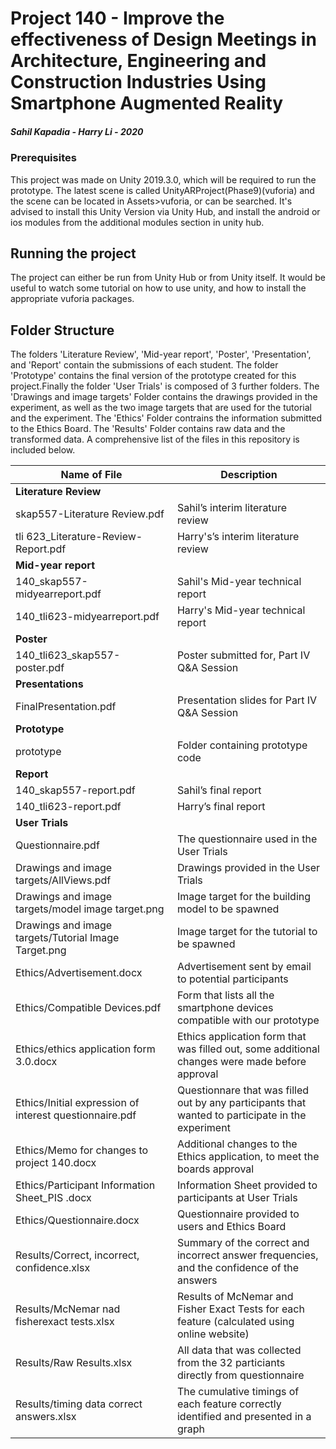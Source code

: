 # Project 140 - Improve the effectiveness of Design Meetings in Architecture, Engineering and Construction Industries Using Smartphone Augmented Reality

##### Sahil Kapadia - Harry Li - 2020

### Prerequisites

This project was made on Unity 2019.3.0, which will be required to run the prototype. The latest scene is called UnityARProject(Phase9)(vuforia) and the scene can be located in Assets>vuforia, or can be searched. It's advised to install this Unity Version via Unity Hub, and install the android or ios modules from the additional modules section in unity hub.

## Running the project

The project can either be run from Unity Hub or from Unity itself. It would be useful to watch some tutorial on how to use unity, and how to install the appropriate vuforia packages.


## Folder Structure

The folders 'Literature Review', 'Mid-year report', 'Poster', 'Presentation', and 'Report' contain the submissions of each student. The folder 'Prototype' contains the final version of the prototype created for this project.Finally the folder 'User Trials' is composed of 3 further folders. The 'Drawings and image targets' Folder contains the drawings provided in the experiment, as well as the two image targets that are used for the tutorial and the experiment. The 'Ethics' Folder contrains the information submitted to the Ethics Board. The 'Results' Folder contains raw data and the transformed data. A comprehensive list of the files in this repository is included below. 

|    Name   of File                                            |    Description                                                                                                 |
|--------------------------------------------------------------|----------------------------------------------------------------------------------------------------------------|
|    **Literature Review**                                     |                                                                                                                |
|    skap557-Literature Review.pdf                             |    Sahil’s interim literature review                                                                           |
|    tli 623_Literature-Review-Report.pdf                      |    Harry's’s interim literature review                                                                         |
|    **Mid-year report**                                       |                                                                                                                |    
|    140_skap557-midyearreport.pdf                             |    Sahil's Mid-year technical report                                                                           |
|    140_tli623-midyearreport.pdf                              |    Harry's Mid-year technical report                                                                           |
|    **Poster**                                                |                                                                                                                |
|    140_tli623_skap557-poster.pdf                             |    Poster submitted for,  Part IV Q&A Session                                                                  |
|    **Presentations**                                         |                                                                                                                |
|    FinalPresentation.pdf                                     |    Presentation slides for Part IV Q&A Session                                                                 |
|    **Prototype**                                             |                                                                                                                |
|    prototype                                                 |    Folder containing prototype code                                                                            |
|    **Report**                                                |                                                                                                                |
|    140_skap557-report.pdf                                    |    Sahil’s final report                                                                                        |
|    140_tli623-report.pdf                                     |    Harry’s final report                                                                                        |
|    **User Trials**                                           |                                                                                                                |                                                                                                                |
|    Questionnaire.pdf                                         |    The questionnaire used in the User Trials                                                                   |
|    Drawings and image targets/AllViews.pdf                   |    Drawings provided in the User Trials                                                                        |
|    Drawings and image targets/model image target.png         |    Image target for the building model to be spawned                                                           |
|    Drawings and image targets/Tutorial Image Target.png      |    Image target for the tutorial to be spawned                                                                 |
|    Ethics/Advertisement.docx                                 |    Advertisement sent by email to potential participants                                                       |
|    Ethics/Compatible Devices.pdf                             |    Form that lists all the smartphone devices compatible with our prototype                                    |
|    Ethics/ethics application form 3.0.docx                   |    Ethics application form that was filled out, some additional changes were made before approval              |
|    Ethics/Initial expression of interest questionnaire.pdf   |    Questionnare that was filled out by any participants that wanted to participate in the experiment           |
|    Ethics/Memo for changes to project 140.docx               |    Additional changes to the Ethics application, to meet the boards approval                                   |
|    Ethics/Participant Information Sheet_PIS .docx            |    Information Sheet provided to   participants at User Trials                                                 |
|    Ethics/Questionnaire.docx                                 |    Questionnaire provided to users and   Ethics Board                                                          |
|    Results/Correct, incorrect, confidence.xlsx               |    Summary of the correct and incorrect answer frequencies, and the confidence of the answers                  |
|    Results/McNemar nad fisherexact tests.xlsx                |    Results of McNemar and Fisher Exact Tests for each feature (calculated using online website)                |
|    Results/Raw Results.xlsx                                  |    All data that was collected from the 32 particiants directly from questionnaire                             |
|    Results/timing data correct answers.xlsx                  |    The cumulative timings of each feature correctly identified and presented in a graph                        |
